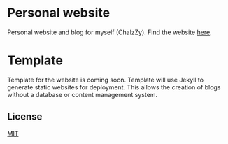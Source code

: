 # Personal website
Personal website and blog for myself (ChalzZy).
Find the website [here](https://charlesmonaghan.com/).

# Template
Template for the website is coming soon. 
Template will use Jekyll to generate static websites for deployment. This allows the creation of blogs without a database or content management system.

## License
[MIT](https://choosealicense.com/licenses/mit/)
